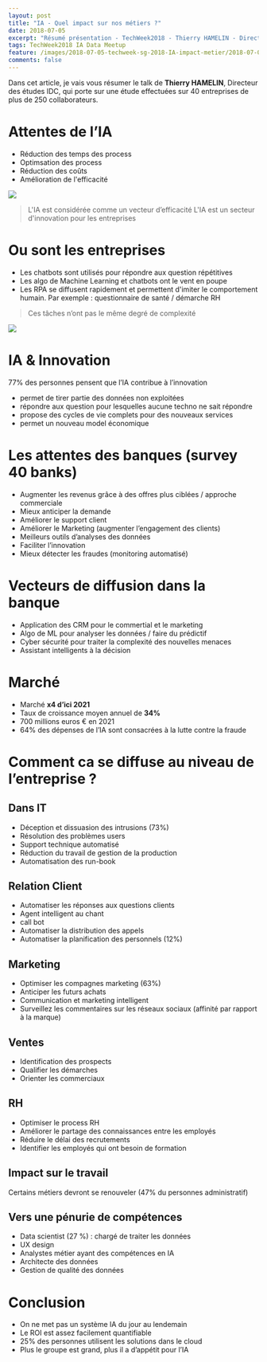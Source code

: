 ```yaml
---
layout: post
title: "IA - Quel impact sur nos métiers ?"
date: 2018-07-05
excerpt: "Résumé présentation - TechWeek2018 - Thierry HAMELIN - Directeur des études IDC"
tags: TechWeek2018 IA Data Meetup
feature: /images/2018-07-05-techweek-sg-2018-IA-impact-metier/2018-07-05-techweek-sg-2018-IA-impact-metier-affiche.jpg
comments: false
---
```


Dans cet article, je vais vous résumer le talk de **Thierry HAMELIN**, Directeur des études IDC, qui porte sur une étude  effectuées sur 40 entreprises de plus de 250 collaborateurs.

# Attentes de l’IA
* Réduction des temps des process
* Optimsation des process
* Réduction des coûts
* Amélioration de l'efficacité

<img src="{{ site.url }}/images/2018-07-05-techweek-sg-2018-IA-impact-metier/attente-ia.png">


> L'IA est considérée comme un vecteur d’efficacité
> L'IA est un secteur d'innovation pour les entreprises

# Ou sont les entreprises
* Les chatbots sont utilisés pour répondre aux question répétitives
* Les algo de Machine Learning et chatbots ont le vent en poupe
* Les RPA se diffusent rapidement et permettent d'imiter le comportement humain. Par exemple : questionnaire de santé / démarche RH

> Ces tâches n’ont pas le même degré de complexité

<img src="{{ site.url }}/images/2018-07-05-techweek-sg-2018-IA-impact-metier/ou-sont-les-entreprises.png">

# IA & Innovation
77% des personnes pensent que l’IA contribue à l’innovation
* permet de tirer partie des données non exploitées
* répondre aux question pour lesquelles aucune techno ne sait répondre
* propose des cycles de vie complets pour des nouveaux services
* permet un nouveau model économique

# Les attentes des banques (survey 40 banks)
* Augmenter les revenus grâce à des offres plus ciblées / approche commerciale
* Mieux anticiper la demande
* Améliorer le support client
* Améliorer le Marketing (augmenter l’engagement des clients)
* Meilleurs outils d’analyses des données
* Faciliter l’innovation
* Mieux détecter les fraudes (monitoring automatisé)

# Vecteurs de diffusion dans la banque
* Application des CRM pour le commertial et le marketing
* Algo de ML pour analyser les données / faire du prédictif
* Cyber sécurité pour traiter la complexité des nouvelles menaces
* Assistant intelligents à la décision

# Marché
* Marché **x4 d’ici 2021**
* Taux de croissance moyen annuel de **34%**
* 700 millions euros € en 2021
* 64% des dépenses de l’IA sont consacrées à la lutte contre la fraude


# Comment ca se diffuse au niveau de l’entreprise ?

## Dans IT
* Déception et dissuasion des intrusions (73%)
* Résolution des problèmes users
* Support technique automatisé
* Réduction du travail de gestion de la production
* Automatisation des run-book

## Relation Client
* Automatiser les réponses aux questions clients
* Agent intelligent au chant
* call bot
* Automatiser la distribution des appels
* Automatiser la planification des personnels (12%)

## Marketing
* Optimiser les compagnes marketing (63%)
* Anticiper les futurs achats
* Communication et marketing intelligent
* Surveillez les commentaires sur les réseaux sociaux (affinité par rapport à la marque)

## Ventes
* Identification des prospects
* Qualifier les démarches
* Orienter les commerciaux

## RH
* Optimiser le process RH
* Améliorer le partage des connaissances entre les employés
* Réduire le délai des recrutements
* Identifier les employés qui ont besoin de formation


## Impact sur le travail
Certains métiers devront se renouveler (47% du personnes administratif)

## Vers une pénurie de compétences
* Data scientist (27 %) : chargé de traiter les données
* UX design
* Analystes métier ayant des compétences en IA
* Architecte des données
* Gestion de qualité des données

# Conclusion
* On ne met pas un système IA du jour au lendemain
* Le ROI est assez facilement quantifiable
* 25% des personnes utilisent les solutions dans le cloud
* Plus le groupe est grand, plus il a d’appétit pour l’IA
